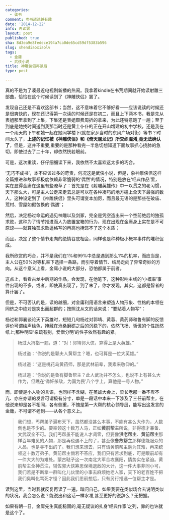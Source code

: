 ```yaml
---
categories:
  - 读书
comment: 老书越读越有趣
date: '2014-12-22'
info: 再读罢
layout: post
published: true
sha: 8d3ea9e8fedece194a7ca0de65cd59df5383b596
slug: shendiaoxiaolv
tags:
  - 金庸
  - 武侠小说
title: 神雕侠侣再读后
type: post

---
```



真的不是为了凑最近电视剧新播的热闹。我拿着kindle在书荒期间就开始读射雕三部曲，恰恰在这个时候读到了《神雕侠侣》罢了。

发现自己还是不喜欢这部书；当然，这不意味着它不够好看——应该说读的时候还是很爽快的，现在还记得第一次读的时候还是在初二，而且上下两本书，我是先从表姐那里拿到了上集，下集还是表姐颇费周折的拿来，为此还特意跑了一趟；至于到底是她找时间送到我那当时还是黄土仆仆的正在开山增建的初中学校，还是我在一个雨天的下午和她一起在她同学楼下(就在家乡当时的东风广场对街）等书？时间太久了，**上述的记忆被《神雕侠侣》和《倚天屠龙记》所交织混淆,竟无法确认了**，但是，这并不重要,重要的是那种看完一半急切想知道下面故事抓心挠肺的急切，即使过去了二十年，却依然恍若眼前。

可是，这次重读，仔仔细细读下来，我依然不太喜欢这太多的巧合。

‘无巧不成书’，本不应该过多的苛责，何况这是武侠小说，但是，象神雕侠侣这样全篇推进和故事都极度依赖非常脆弱的‘偶然’的情况，特别是放在‘经典作品’里，实在显得金庸在这里有些潦草了：首先是在《射雕英雄传》中一以贯之的老习惯，天下那么大，可是主人公走来走去总是可以在各种凑巧的地方碰上全天下最强的数人，这种设定到了《神雕侠侣》里头可谓变本加厉，而且最无语的是那些在破庙、荒村、雪屋如假包换的‘偶遇’；

然后，决定杨过命运的遇见神雕以及剑冢，完全是凭空造出来一个空前绝后的独孤求败，这种为了情节推进而人为放置宝箱的行为，现在出现在金庸身上实在是不可原谅——就算独孤求败逼格写的再高也掩饰不了这个本质；

而且，决定了整个情节走向的绝情谷底相会，同样也是种种极小概率事件的堆积促成。

我所欣赏的巧合，并不是我们在1%和99%中总是遇到那么1%的机率，而应当是，主人公在50%对等机率下选择一条路，而引导着情节、结局走向了异常奇妙的方向。从这个意义上看，金庸小说的大部分，恐怕都属于前者。

这点上，看看古龙中后期的作品，会发现，在他笔下，这种影响主线的‘小概率’事件出现的不多，或者，即使真出现了，到了末了，你才发现，其实，这都是智者的算计罢了。

但是，不可否认的是，读的越细，对金庸利用语言来塑造人物形象、性格的本领在同侪之中绝对是突出而超群的；按照沈从文的话来说：”要贴着人物写“：

杨过和郭襄谈论天下英雄时，短短几句杨过对郭靖、黄蓉、黄药师和鲁有脚的反馈评价可谓绘声绘色，掩藏在沧桑磨砺之后的沉稳下的，依然飞扬、骄傲的个性跃然纸上;那种明显‘亲疏有别，爱憎分明’的性子依然有趣的紧。

> 杨过大拇指一翘，道：“对！郭靖郭大侠，算得上是大英雄。”
> 
> 杨过道：“你说的是郭夫人黄帮主？嗯，也可算是一位大英雄。”
> 
> 杨过道：“这是桃花岛黄药师，那是武林前辈，我素来敬仰的。”
> 
> 杨过道：“你说的是鲁有脚鲁帮主？此人武功并不怎么，也说不上有甚么大作为，但瞧在‘锄奸杀敌，为国为民’八个字上，算他是一号人物。”
> 

而，即使是小人物的言语，也同样不含糊，在英雄大会上，梁长老那一番不卑不亢、亦庄亦谐的发言可谓极有分寸，单是一段话中本来一下涉及了三任前帮主，在他说来却是各不相同，各有侧重，不愧是第一大帮的核心领导层，能写出这发言的金庸，不可谓不老到——从各个意义上。

> 我们想，丐帮弟子遍布天下，虽然都没甚么本事，不能有甚么大作为，人数倒也是不少的。要率领这十数万人马，正如**黄前帮主**所说，非得德才兼备、文武双全不可。我们丐帮虽不能说人才凋零，但要像**洪老帮主**、**黄前帮主**那样百年难见的人物，那是再也遇不上的了，甚至像**鲁故帮主**那样德能服众的人品，也是寻不出的了。我们想来想去，只有请黄前帮主勉为其难，再来统领这十数万弟子。黄前帮主倘若不答应，我们只有苦求到底，可是眼前却有一件大大的为难处。蒙古鞑子这一次南北大军合攻襄阳，情势实在紧迫。黄前帮主全神贯注，辅佐郭大侠筹思保境退敌的大计，这一件大事非同小可，我们若是不断拿一群叫化儿伙里的小事去麻烦她老人家，天下的老百姓不把我们臭叫化骂死才怪？因此我们思前想后，只有另行推选一位帮主才是。

读到这里，当时我就反复再读了一遍，暗问自己，如果我要在类似场合去说明类似的状况，我会怎么说？能说出和这话一样水准,甚至更好的说辞么？无把握。

如果有朝一日，金庸先生真能稳固的,毫无疑议的扎身‘经典作家’之列，靠的也许就是这个了。

